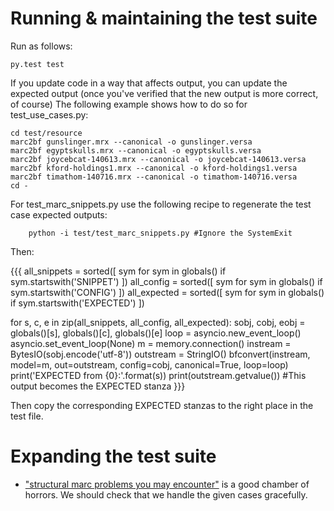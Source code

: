 # Running & maintaining the test suite

Run as follows:

	py.test test

If you update code in a way that affects output, you can update the expected output
(once you've verified that the new output is more correct, of course)
The following example shows how to do so for test_use_cases.py:

    cd test/resource
    marc2bf gunslinger.mrx --canonical -o gunslinger.versa
    marc2bf egyptskulls.mrx --canonical -o egyptskulls.versa
    marc2bf joycebcat-140613.mrx --canonical -o joycebcat-140613.versa
    marc2bf kford-holdings1.mrx --canonical -o kford-holdings1.versa
    marc2bf timathom-140716.mrx --canonical -o timathom-140716.versa
    cd -

For test_marc_snippets.py use the following recipe to regenerate the test case expected outputs:

		python -i test/test_marc_snippets.py #Ignore the SystemExit

Then:

{{{
all_snippets = sorted([ sym for sym in globals() if sym.startswith('SNIPPET') ])
all_config = sorted([ sym for sym in globals() if sym.startswith('CONFIG') ])
all_expected = sorted([ sym for sym in globals() if sym.startswith('EXPECTED') ])

for s, c, e in zip(all_snippets, all_config, all_expected):
		sobj, cobj, eobj = globals()[s], globals()[c], globals()[e]
		loop = asyncio.new_event_loop()
		asyncio.set_event_loop(None)
		m = memory.connection()
		instream = BytesIO(sobj.encode('utf-8'))
		outstream = StringIO()
		bfconvert(instream, model=m, out=outstream, config=cobj, canonical=True, loop=loop)
		print('EXPECTED from {0}:'.format(s))
		print(outstream.getvalue()) #This output becomes the EXPECTED stanza
}}}

Then copy the corresponding EXPECTED stanzas to the right place in the test file.

# Expanding the test suite

* ["structural marc problems you may encounter"](https://bibwild.wordpress.com/2010/02/02/structural-marc-problems-you-may-encounter/) is a good chamber of horrors. We should check that we handle the given cases gracefully.
